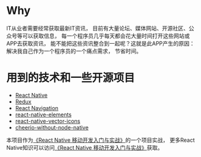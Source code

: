 # Why

IT从业者需要经常获取最新IT资讯， 目前有大量论坛、媒体网站、开源社区、公众号等可以获取信息， 每一个程序员几乎每天都会花大量时间打开这些网站或APP去获取资讯， 能不能把这些资讯整合到一起呢？这就是此APP产生的原因： 解决我自己作为一个程序员的一个痛点需求， 节省时间。

# 用到的技术和一些开源项目
* [React Native](https://github.com/facebook/react-native/)
* [Redux](https://github.com/reactjs/redux/)
* [React Navigation](https://github.com/react-community/react-navigation)
* [react-native-elements](https://github.com/react-native-training/react-native-elements)
* [react-native-vector-icons](https://github.com/oblador/react-native-vector-icons)
* [cheerio-without-node-native](https://github.com/oyyd/cheerio-without-node-native)

本项目作为[《React Native 移动开发入门与实战》](http://gitbook.cn/gitchat/column/5a17c2e113c02f4a35ca5a7d)的一个项目实战， 更多React Native知识可以访问[《React Native 移动开发入门与实战》](http://gitbook.cn/gitchat/column/5a17c2e113c02f4a35ca5a7d)获取。